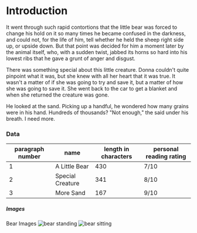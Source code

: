 # Introduction
It went through such rapid contortions that the little bear was forced to change his hold on it so many times he became confused in the darkness, and could not, for the life of him, tell whether he held the sheep right side up, or upside down. But that point was decided for him a moment later by the animal itself, who, with a sudden twist, jabbed its horns so hard into his lowest ribs that he gave a grunt of anger and disgust.

There was something special about this little creature. Donna couldn't quite pinpoint what it was, but she knew with all her heart that it was true. It wasn't a matter of if she was going to try and save it, but a matter of how she was going to save it. She went back to the car to get a blanket and when she returned the creature was gone.

He looked at the sand. Picking up a handful, he wondered how many grains were in his hand. Hundreds of thousands? "Not enough," the said under his breath. I need more.
### Data
| paragraph number | name    | length in characters | personal reading rating         |
|----|---------|-----|--------------|
| 1  | A Little Bear   |430 | 7/10     |
| 2  | Special Creature    | 341  | 8/10  |
| 3  |More Sand   | 167  | 9/10     |
##### Images
Bear Images ![ bear standing](https://upload.wikimedia.org/wikipedia/commons/thumb/7/71/2010-kodiak-bear-1.jpg/1200px-2010-kodiak-bear-1.jpg)
![bear sitting](https://t3.ftcdn.net/jpg/00/16/81/88/360_F_16818804_3zqaNN9Bg4Pojl8iiiRiDvP67P6OoYYi.jpg)